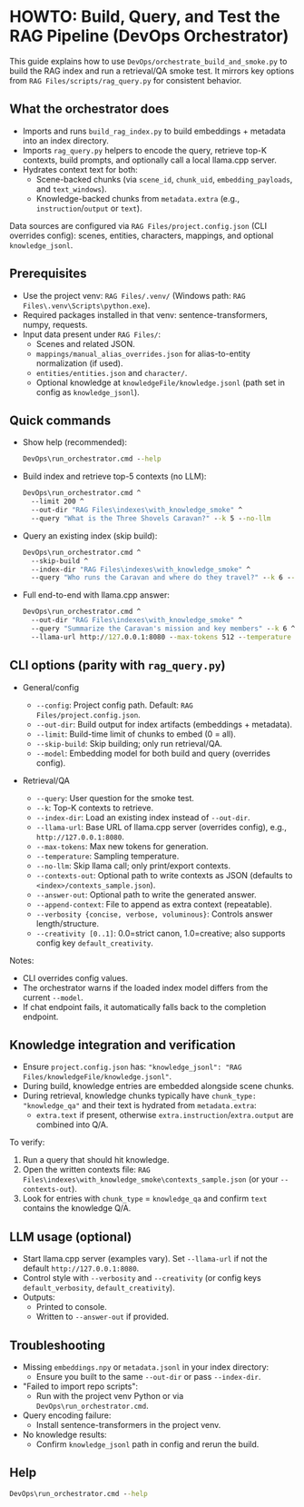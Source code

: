 # HOWTO: Build, Query, and Test the RAG Pipeline (DevOps Orchestrator)

This guide explains how to use `DevOps/orchestrate_build_and_smoke.py` to build the RAG index and run a retrieval/QA smoke test. It mirrors key options from `RAG Files/scripts/rag_query.py` for consistent behavior.

## What the orchestrator does

- Imports and runs `build_rag_index.py` to build embeddings + metadata into an index directory.
- Imports `rag_query.py` helpers to encode the query, retrieve top-K contexts, build prompts, and optionally call a local llama.cpp server.
- Hydrates context text for both:
  - Scene-backed chunks (via `scene_id`, `chunk_uid`, `embedding_payloads`, and `text_windows`).
  - Knowledge-backed chunks from `metadata.extra` (e.g., `instruction`/`output` or `text`).

Data sources are configured via `RAG Files/project.config.json` (CLI overrides config): scenes, entities, characters, mappings, and optional `knowledge_jsonl`.

## Prerequisites

- Use the project venv: `RAG Files/.venv/` (Windows path: `RAG Files\.venv\Scripts\python.exe`).
- Required packages installed in that venv: sentence-transformers, numpy, requests.
- Input data present under `RAG Files/`:
  - Scenes and related JSON.
  - `mappings/manual_alias_overrides.json` for alias-to-entity normalization (if used).
  - `entities/entities.json` and `character/`.
  - Optional knowledge at `knowledgeFile/knowledge.jsonl` (path set in config as `knowledge_jsonl`).

## Quick commands

- Show help (recommended):
  ```bat
  DevOps\run_orchestrator.cmd --help
  ```

- Build index and retrieve top-5 contexts (no LLM):
  ```bat
  DevOps\run_orchestrator.cmd ^
    --limit 200 ^
    --out-dir "RAG Files\indexes\with_knowledge_smoke" ^
    --query "What is the Three Shovels Caravan?" --k 5 --no-llm
  ```

- Query an existing index (skip build):
  ```bat
  DevOps\run_orchestrator.cmd ^
    --skip-build ^
    --index-dir "RAG Files\indexes\with_knowledge_smoke" ^
    --query "Who runs the Caravan and where do they travel?" --k 6 --no-llm
  ```

- Full end-to-end with llama.cpp answer:
  ```bat
  DevOps\run_orchestrator.cmd ^
    --out-dir "RAG Files\indexes\with_knowledge_smoke" ^
    --query "Summarize the Caravan's mission and key members" --k 6 ^
    --llama-url http://127.0.0.1:8080 --max-tokens 512 --temperature 0.2
  ```

## CLI options (parity with `rag_query.py`)

- General/config
  - `--config`: Project config path. Default: `RAG Files/project.config.json`.
  - `--out-dir`: Build output for index artifacts (embeddings + metadata).
  - `--limit`: Build-time limit of chunks to embed (0 = all).
  - `--skip-build`: Skip building; only run retrieval/QA.
  - `--model`: Embedding model for both build and query (overrides config).

- Retrieval/QA
  - `--query`: User question for the smoke test.
  - `--k`: Top-K contexts to retrieve.
  - `--index-dir`: Load an existing index instead of `--out-dir`.
  - `--llama-url`: Base URL of llama.cpp server (overrides config), e.g., `http://127.0.0.1:8080`.
  - `--max-tokens`: Max new tokens for generation.
  - `--temperature`: Sampling temperature.
  - `--no-llm`: Skip llama call; only print/export contexts.
  - `--contexts-out`: Optional path to write contexts as JSON (defaults to `<index>/contexts_sample.json`).
  - `--answer-out`: Optional path to write the generated answer.
  - `--append-context`: File to append as extra context (repeatable).
  - `--verbosity {concise, verbose, voluminous}`: Controls answer length/structure.
  - `--creativity [0..1]`: 0.0=strict canon, 1.0=creative; also supports config key `default_creativity`.

Notes:
- CLI overrides config values.
- The orchestrator warns if the loaded index model differs from the current `--model`.
- If chat endpoint fails, it automatically falls back to the completion endpoint.

## Knowledge integration and verification

- Ensure `project.config.json` has: `"knowledge_jsonl": "RAG Files/knowledgeFile/knowledge.jsonl"`.
- During build, knowledge entries are embedded alongside scene chunks.
- During retrieval, knowledge chunks typically have `chunk_type: "knowledge_qa"` and their text is hydrated from `metadata.extra`:
  - `extra.text` if present, otherwise `extra.instruction`/`extra.output` are combined into Q/A.

To verify:
1. Run a query that should hit knowledge.
2. Open the written contexts file: `RAG Files\indexes\with_knowledge_smoke\contexts_sample.json` (or your `--contexts-out`).
3. Look for entries with `chunk_type` = `knowledge_qa` and confirm `text` contains the knowledge Q/A.

## LLM usage (optional)

- Start llama.cpp server (examples vary). Set `--llama-url` if not the default `http://127.0.0.1:8080`.
- Control style with `--verbosity` and `--creativity` (or config keys `default_verbosity`, `default_creativity`).
- Outputs:
  - Printed to console.
  - Written to `--answer-out` if provided.

## Troubleshooting

- Missing `embeddings.npy` or `metadata.jsonl` in your index directory:
  - Ensure you built to the same `--out-dir` or pass `--index-dir`.
- "Failed to import repo scripts":
  - Run with the project venv Python or via `DevOps\run_orchestrator.cmd`.
- Query encoding failure:
  - Install sentence-transformers in the project venv.
- No knowledge results:
  - Confirm `knowledge_jsonl` path in config and rerun the build.

## Help

```bat
DevOps\run_orchestrator.cmd --help
```

